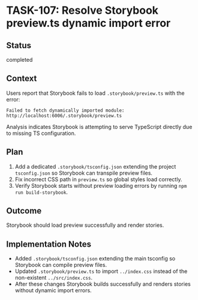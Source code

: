 # TASK-107: Resolve Storybook preview.ts dynamic import error

## Status
completed

## Context
Users report that Storybook fails to load `.storybook/preview.ts` with the error:
```
Failed to fetch dynamically imported module: http://localhost:6006/.storybook/preview.ts
```
Analysis indicates Storybook is attempting to serve TypeScript directly due to missing TS configuration.

## Plan
1. Add a dedicated `.storybook/tsconfig.json` extending the project `tsconfig.json` so Storybook can transpile preview files.
2. Fix incorrect CSS path in `preview.ts` so global styles load correctly.
3. Verify Storybook starts without preview loading errors by running `npm run build-storybook`.

## Outcome
Storybook should load preview successfully and render stories.

## Implementation Notes
- Added `.storybook/tsconfig.json` extending the main tsconfig so Storybook can compile preview files.
- Updated `.storybook/preview.ts` to import `../index.css` instead of the non-existent `../src/index.css`.
- After these changes Storybook builds successfully and renders stories without dynamic import errors.
